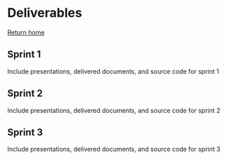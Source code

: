 # Deliverables

[Return home](https://cs495-bowfin.github.io/marketing/)

## Sprint 1

Include presentations, delivered documents, and source code for sprint 1

## Sprint 2

Include presentations, delivered documents, and source code for sprint 2

## Sprint 3

Include presentations, delivered documents, and source code for sprint 3
